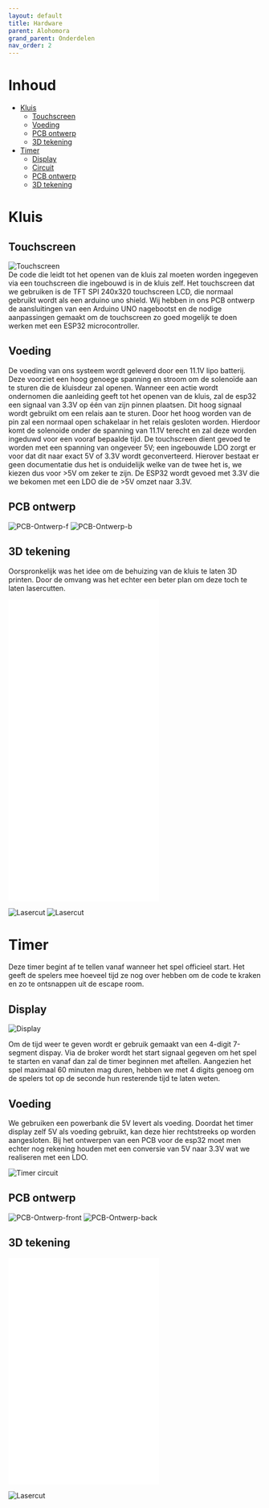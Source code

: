 ```yaml
---
layout: default
title: Hardware
parent: Alohomora
grand_parent: Onderdelen
nav_order: 2
---
```

# Inhoud
- [Kluis](#Kluis)
    - [Touchscreen](#Touchscreen)
    - [Voeding](#Voeding)
    - [PCB ontwerp](#PCB-ontwerp)
    - [3D tekening](#3D-tekening)
- [Timer](#Timer)
    - [Display](#Display)
    - [Circuit](#Circuit)
    - [PCB ontwerp](#PCB-ontwerp)
    - [3D tekening](#3D-tekening)
    
# Kluis
## Touchscreen
![Touchscreen](touchscreen-removebg-preview.png)  
De code die leidt tot het openen van de kluis zal moeten worden ingegeven via een touchscreen die ingebouwd is in de kluis zelf. 
Het touchscreen dat we gebruiken is de TFT SPI 240x320 touchscreen LCD, die normaal gebruikt wordt als een arduino uno shield. Wij hebben in ons PCB ontwerp de aansluitingen van een Arduino UNO nagebootst en de nodige aanpassingen gemaakt om de touchscreen zo goed mogelijk te doen werken met een ESP32 microcontroller.

## Voeding
De voeding van ons systeem wordt geleverd door een 11.1V lipo batterij. Deze voorziet een hoog genoege spanning en stroom om de solenoïde aan te sturen die de kluisdeur zal openen. Wanneer een actie wordt ondernomen die aanleiding geeft tot het openen van de kluis, zal de esp32 een signaal van 3.3V op één van zijn pinnen plaatsen. Dit hoog signaal wordt gebruikt om een relais aan te sturen. Door het hoog worden van de pin zal een normaal open schakelaar in het relais gesloten worden. Hierdoor komt de solenoide onder de spanning van 11.1V terecht en zal deze worden ingeduwd voor een vooraf bepaalde tijd.
De touchscreen dient gevoed te worden met een spanning van ongeveer 5V; een ingebouwde LDO zorgt er voor dat dit naar exact 5V of 3.3V wordt geconverteerd. Hierover bestaat er geen documentatie dus het is onduidelijk welke van de twee het is, we kiezen dus voor >5V om zeker te zijn.
De ESP32 wordt gevoed met 3.3V die we bekomen met een LDO die de >5V omzet naar 3.3V.

## PCB ontwerp

![PCB-Ontwerp-f](pcb_schermv2_front.png)
![PCB-Ontwerp-b](pcb_schermv2_back.png)

## 3D tekening
Oorspronkelijk was het idee om de behuizing van de kluis te laten 3D printen. Door de omvang was het echter een beter plan om deze toch te laten lasercutten.

<script src="https://embed.github.com/view/3d/Project-ES-20-21/General/docs/Alohomora/afdekplaatje_deur.stl"></script>

![Deur deksel](afdekplaatje_deur.stl)
![Deur Frame](deur_nieuw.stl)
![Kluis Behuizing](doos_kluis.stl)
![3D-assembly](Assembly_kluis_github.stl)

![Lasercut](binnenste.svg)
![Lasercut](doos_kluis.svg)

# Timer
Deze timer begint af te tellen vanaf wanneer het spel officieel start. 
Het geeft de spelers mee hoeveel tijd ze nog over hebben om de code te kraken en zo te ontsnappen uit de escape room. 

## Display
![Display](tm1637.png)

Om de tijd weer te geven wordt er gebruik gemaakt van een 4-digit 7-segment dispay. Via de broker wordt het start signaal gegeven om het spel te starten en vanaf dan zal de timer beginnen met aftellen. Aangezien het spel maximaal 60 minuten mag duren, hebben we met 4 digits genoeg om de spelers tot op de seconde hun resterende tijd te laten weten.

## Voeding
We gebruiken een powerbank die 5V levert als voeding. Doordat het timer display zelf 5V als voeding gebruikt, kan deze hier rechtstreeks op worden aangesloten. Bij het ontwerpen van een PCB voor de esp32 moet men echter nog rekening houden met een conversie van 5V naar 3.3V wat we realiseren met een LDO.

![Timer circuit](image-removebg-preview.png)

## PCB ontwerp

![PCB-Ontwerp-front](pcb.png)
![PCB-Ontwerp-back](pcb_b.png)

## 3D tekening
![3D-tekening](Timer_doosje.stl)
![3D-tekening](Timerdeksel.stl)
![3D-assembly](Assembly_timer_github.stl)

![Lasercut](Timer.svg)
